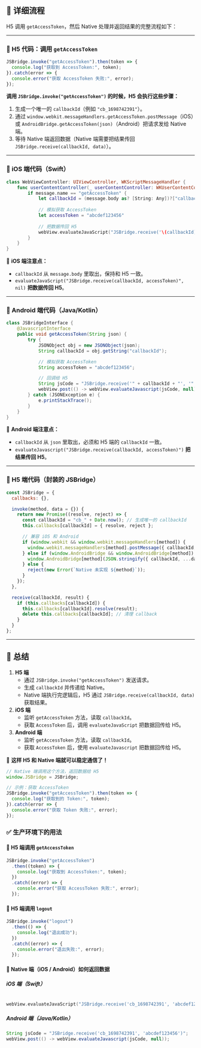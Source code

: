 ## **📌 详细流程**

H5 调用 `getAccessToken`，然后 Native 处理并返回结果的完整流程如下：

------

### **🔹 H5 代码：调用 `getAccessToken`**

```js
JSBridge.invoke("getAccessToken").then(token => {
  console.log("获取到 AccessToken:", token);
}).catch(error => {
  console.error("获取 AccessToken 失败:", error);
});
```

**调用 `JSBridge.invoke("getAccessToken")` 的时候，H5 会执行这些步骤：**

1. 生成一个唯一的 `callbackId`（例如 `"cb_1698742391"`）。
2. 通过 `window.webkit.messageHandlers.getAccessToken.postMessage`（iOS）或 `AndroidBridge.getAccessToken(json)`（Android）把请求发给 Native 端。
3. 等待 Native 端返回数据（Native 端需要把结果传回 `JSBridge.receive(callbackId, data)`）。

------

### **🔹 iOS 端代码（Swift）**

```swift
class WebViewController: UIViewController, WKScriptMessageHandler {
    func userContentController(_ userContentController: WKUserContentController, didReceive message: WKScriptMessage) {
        if message.name == "getAccessToken" {
            let callbackId = (message.body as? [String: Any])?["callbackId"] as? String ?? ""
            
            // 模拟获取 AccessToken
            let accessToken = "abcdef123456"
            
            // 把数据传回 H5
            webView.evaluateJavaScript("JSBridge.receive('\(callbackId)', '\(accessToken)')", nil)
        }
    }
}
```

📌 **iOS 端注意点：**

- `callbackId` 从 `message.body` 里取出，保持和 H5 一致。
- `evaluateJavaScript("JSBridge.receive(callbackId, accessToken)", nil)` **把数据传回 H5**。

------

### **🔹 Android 端代码（Java/Kotlin）**

```java
class JSBridgeInterface {
    @JavascriptInterface
    public void getAccessToken(String json) {
        try {
            JSONObject obj = new JSONObject(json);
            String callbackId = obj.getString("callbackId");

            // 模拟获取 AccessToken
            String accessToken = "abcdef123456";

            // 回调给 H5
            String jsCode = "JSBridge.receive('" + callbackId + "', '" + accessToken + "')";
            webView.post(() -> webView.evaluateJavascript(jsCode, null));
        } catch (JSONException e) {
            e.printStackTrace();
        }
    }
}
```

📌 **Android 端注意点：**

- `callbackId` 从 `json` 里取出，必须和 H5 端的 `callbackId` 一致。
- `evaluateJavascript("JSBridge.receive(callbackId, accessToken)")` **把结果传回 H5**。

------

### **🔹 H5 端代码（封装的 JSBridge）**

```js
const JSBridge = {
  callbacks: {},

  invoke(method, data = {}) {
    return new Promise((resolve, reject) => {
      const callbackId = "cb_" + Date.now(); // 生成唯一的 callbackId
      this.callbacks[callbackId] = { resolve, reject };

      // 兼容 iOS 和 Android
      if (window.webkit && window.webkit.messageHandlers[method]) {
        window.webkit.messageHandlers[method].postMessage({ callbackId, ...data });
      } else if (window.AndroidBridge && window.AndroidBridge[method]) {
        window.AndroidBridge[method](JSON.stringify({ callbackId, ...data }));
      } else {
        reject(new Error(`Native 未实现 ${method}`));
      }
    });
  },

  receive(callbackId, result) {
    if (this.callbacks[callbackId]) {
      this.callbacks[callbackId].resolve(result);
      delete this.callbacks[callbackId]; // 清理 callback
    }
  }
};
```

------

## **📌 总结**

1. **H5 端**
   - 通过 `JSBridge.invoke("getAccessToken")` 发送请求。
   - 生成 `callbackId` 并传递给 Native。
   - Native 端执行完逻辑后，H5 通过 `JSBridge.receive(callbackId, data)` 获取结果。
2. **iOS 端**
   - 监听 `getAccessToken` 方法，读取 `callbackId`。
   - 获取 `AccessToken` 后，调用 `evaluateJavaScript` 把数据回传给 H5。
3. **Android 端**
   - 监听 `getAccessToken` 方法，读取 `callbackId`。
   - 获取 `AccessToken` 后，使用 `evaluateJavascript` 把数据回传给 H5。

🚀 **这样 H5 和 Native 端就可以稳定通信了！**

```js
// Native 端调用这个方法，返回数据给 H5
window.JSBridge = JSBridge;

// 示例：获取 AccessToken
JSBridge.invoke("getAccessToken").then(token => {
  console.log("获取到的 Token:", token);
}).catch(error => {
  console.error("获取 Token 失败:", error);
});

```
### **✅ 生产环境下的用法**

#### **📌 H5 端调用 `getAccessToken`**

```js
JSBridge.invoke("getAccessToken")
  .then((token) => {
    console.log("获取到 AccessToken:", token);
  })
  .catch((error) => {
    console.error("获取 AccessToken 失败:", error);
  });
```

#### **📌 H5 端调用 `logout`**

```js
JSBridge.invoke("logout")
  .then(() => {
    console.log("退出成功");
  })
  .catch((error) => {
    console.error("退出失败:", error);
  });
```

#### **📌 Native 端（iOS / Android）如何返回数据**

##### **iOS 端（Swift）**

```swift

webView.evaluateJavaScript("JSBridge.receive('cb_1698742391', 'abcdef123456')", nil)
```

##### **Android 端（Java/Kotlin）**

```java
String jsCode = "JSBridge.receive('cb_1698742391', 'abcdef123456')";
webView.post(() -> webView.evaluateJavascript(jsCode, null));
```